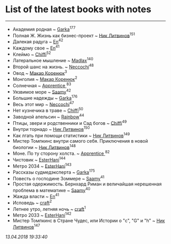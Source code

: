 # List of the latest books with notes
---

* Академия родная ~ [Garka](users/115/115753719718250012620-google)<sup>177</sup>
* Полная Ж. Жизнь как бизнес-проект ~ [Ник Литвинов](users/241/241974816-vkontakte)<sup>151</sup>
* Далекая радуга ~ [En](users/333/333646551-vkontakte)<sup>42</sup>
* Каждому свое ~ [En](users/333/333646551-vkontakte)<sup>41</sup>
* Клеймо ~ [Chiffi](users/105/105831994080785626680-google)<sup>52</sup>
* Латеральное мышление ~ [Madlax](users/158/158304782-vkontakte)<sup>140</sup>
* Второй шанс на жизнь. ~ [Neccochi](users/126/12601720503917094896-mailru)<sup>48</sup>
* Овод ~ [Макар Коренюк](users/126/126368737-vkontakte)<sup>3</sup>
* Монголия ~ [Макар Коренюк](users/126/126368737-vkontakte)<sup>2</sup>
* Солнечная ~ [Apprentice ](users/528/52821952-vkontakte)<sup>83</sup>
* Уязвимое море ~ [Saamy](users/115/115226508-vkontakte)<sup>42</sup>
* Большие надежды ~ [Garka](users/115/115753719718250012620-google)<sup>176</sup>
* Весь этот мир ~ [Neccochi](users/126/12601720503917094896-mailru)<sup>47</sup>
* Нет кузнечика в траве ~ [Chiffi](users/105/105831994080785626680-google)<sup>50</sup>
* Заводной апельсин ~ [Rainbow](users/109/109787328219839805802-google)<sup>44</sup>
* Птицы, звери и родственники        и    Сад богов ~ [Chiffi](users/105/105831994080785626680-google)<sup>49</sup>
* Внутри торнадо ~ [Ник Литвинов](users/241/241974816-vkontakte)<sup>150</sup>
* Как лгать при помощи статистики ~ [Ник Литвинов](users/241/241974816-vkontakte)<sup>149</sup>
* Мистер Томпкинс внутри самого себя. Приключения в новой биологии ~ [Ник Литвинов](users/241/241974816-vkontakte)<sup>148</sup>
* Моне. По ту сторону холста. ~ [Apprentice ](users/528/52821952-vkontakte)<sup>82</sup>
* Чистовик ~ [EsterHani](users/305/30558181-vkontakte)<sup>144</sup>
* Метро 2034 ~ [EsterHani](users/305/30558181-vkontakte)<sup>143</sup>
* Рассказы судмедэксперта ~ [Garka](users/115/115753719718250012620-google)<sup>175</sup>
* Повесть о господине Зоммере ~ [Saamy](users/115/115226508-vkontakte)<sup>41</sup>
* Простая одержимость. Бернхард Риман и величайшая нерешенная проблема в математике ~ [Saamy](users/115/115226508-vkontakte)<sup>40</sup>
* Жажда власти ~ [En](users/333/333646551-vkontakte)<sup>41</sup>
* Исповедь ~ [craft](users/109/109631074460726923652-google)<sup>2</sup>
* Летнее утро, летняя ночь ~ [craft](users/109/109631074460726923652-google)<sup>1</sup>
* Метро 2033 ~ [EsterHani](users/305/30558181-vkontakte)<sup>142</sup>
* Мистер Томпкинс в Стране Чудес, или Истории о "с", "G" и "h" ~ [Ник Литвинов](users/241/241974816-vkontakte)<sup>147</sup>


_13.04.2018 19:33:40_
